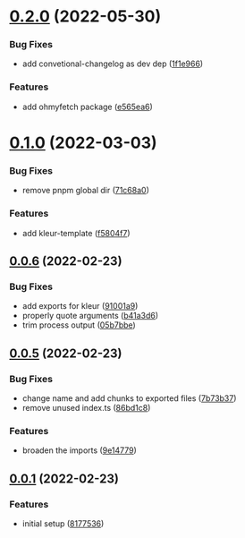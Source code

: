 # [0.2.0](https://github.com/henrycunh/isw/compare/0.1.0...0.2.0) (2022-05-30)


### Bug Fixes

* add convetional-changelog as dev dep ([1f1e966](https://github.com/henrycunh/isw/commit/1f1e966e37e309b234c41d7dce37c47c6cc57135))


### Features

* add ohmyfetch package ([e565ea6](https://github.com/henrycunh/isw/commit/e565ea67d6e014f21da45c88c9806f6acc57e016))



# [0.1.0](https://github.com/henrycunh/isw/compare/0.0.6...0.1.0) (2022-03-03)


### Bug Fixes

* remove pnpm global dir ([71c68a0](https://github.com/henrycunh/isw/commit/71c68a048443f736fbc893e0945a512008bb753b))


### Features

* add kleur-template ([f5804f7](https://github.com/henrycunh/isw/commit/f5804f792e3cd1646da6f854eda2f2bdf44ad60c))



## [0.0.6](https://github.com/henrycunh/isw/compare/0.0.5...0.0.6) (2022-02-23)


### Bug Fixes

* add exports for kleur ([91001a9](https://github.com/henrycunh/isw/commit/91001a95431f42e62f4a841752bb72ed86369135))
* properly quote arguments ([b41a3d6](https://github.com/henrycunh/isw/commit/b41a3d6e39cd2a5a8d8e1d55525b7ab7b74c5d13))
* trim process output ([05b7bbe](https://github.com/henrycunh/isw/commit/05b7bbe2d87f17e1d10e22afdff2211f32b77fa0))



## [0.0.5](https://github.com/henrycunh/isw/compare/0.0.1...0.0.5) (2022-02-23)


### Bug Fixes

* change name and add chunks to exported files ([7b73b37](https://github.com/henrycunh/isw/commit/7b73b37a2fe6b8a5ee74b0649b86fdf74640a25e))
* remove unused index.ts ([86bd1c8](https://github.com/henrycunh/isw/commit/86bd1c8e514052fc8368ac3832e80e87682e64e1))


### Features

* broaden the imports ([9e14779](https://github.com/henrycunh/isw/commit/9e14779c009b5cf5e5296b72fa4197eeda3c9fa2))



## [0.0.1](https://github.com/henrycunh/isw/compare/8177536cfed470a07774ba87fae54717da9d349e...0.0.1) (2022-02-23)


### Features

* initial setup ([8177536](https://github.com/henrycunh/isw/commit/8177536cfed470a07774ba87fae54717da9d349e))



